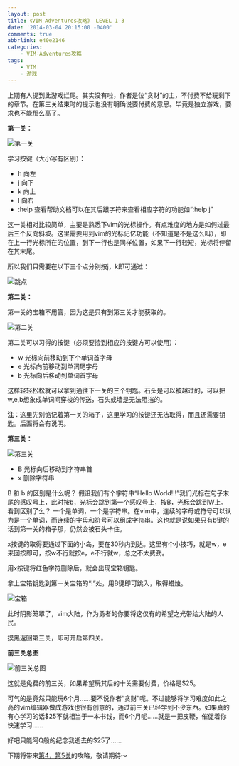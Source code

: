 ```yaml
---
layout: post
title: 《VIM-Adventures攻略》 LEVEL 1-3
date: '2014-03-04 20:15:00 -0400'
comments: true
abbrlink: e40e2146
categories:
	- VIM-Adventures攻略
tags:
	- VIM
	- 游戏
---
```

上期有人提到此游戏烂尾。其实没有啦，作者是位“贪财”的主，不付费不给玩剩下的章节。在第三关结束时的提示也没有明确说要付费的意思。毕竟是独立游戏，要求也不能那么高了。

**第一关：**

![第一关](http://images.cnitblog.com/blog/605265/201403/042213302963186.png)

学习按键（大小写有区别）：

* h 向左
* j 向下
* k 向上
* l 向右
* :help 查看帮助文档可以在其后跟字符来查看相应字符的功能如“:help j”

这一关相对比较简单，主要是熟悉下vim的光标操作。有点难度的地方是如何过最后三个反向斜坡。这里需要用到vim的光标记忆功能（不知道是不是这么叫），即在上一行光标所在的位置，到下一行也是同样位置，如果下一行较短，光标将停留在其末尾。

所以我们只需要在以下三个点分别按j，k即可通过：

![跳点](http://images.cnitblog.com/blog/605265/201403/042251226392933.jpg)

**第二关：**

第一关的宝箱不用管，因为这是只有到第三关才能获取的。

![第二关](http://images.cnitblog.com/blog/605265/201403/042337293664020.jpg)

第二关可以习得的按键（必须要捡到相应的按键方可以使用）：

* w 光标向前移动到下个单词首字母
* e 光标向前移动到单词尾字母
* b 光标向后移动到单词首字母

这样轻轻松松就可以拿到通往下一关的三个钥匙。石头是可以被越过的，可以把w,e,b想象成单词间穿梭的传送，石头或墙是无法阻挡的。

**注**：这里先别惦记着第一关的箱子，这里学习的按键还无法取得，而且还需要钥匙。后面将会有说明。

**第三关：**

![第三关](http://images.cnitblog.com/blog/605265/201403/042302553129920.jpg)

* B 光标向后移动到字符串首
* x 删除字符串

B 和 b 的区别是什么呢？ 假设我们有个字符串“Hello World!!!”我们光标在句子末尾的感叹号上，此时按b，光标会跳到第一个感叹号上，按B，光标会跳到W上。看到区别了么？ 一个是单词，一个是字符串。在vim中，连续的字母或符号可以认为是一个单词，而连续的字母和符号可以组成字符串。这也就是说如果只有b键的话到第一关的箱子那，仍然会被石头卡住。

x按键的取得要通过下面的小岛，要在30秒内到达。这里有个小技巧，就是w，e来回按即可，按w不行就按e，e不行就w，总之不太费劲。

用x按键将红色字符删除后，就会出现宝箱钥匙。

拿上宝箱钥匙到第一关宝箱的“!”处，用B键即可跳入，取得蜡烛。

![宝箱](http://images.cnitblog.com/blog/605265/201403/042332553331602.jpg)

此时阴影笼罩了，vim大陆，作为勇者的你要将这仅有的希望之光带给大陆的人民。

摸黑返回第三关，即可开启第四关。

**前三关总图**

![前三关总图](http://images.cnitblog.com/blog/605265/201403/042332357445216.jpg)

这就是免费的前三关，如果希望玩其后的十关需要付费，价格是$25。

可气的是竟然只能玩6个月……要不说作者“贪财”呢。不过能够将学习难度如此之高的vim编辑器做成游戏也很有创意的，通过前三关已经学到不少东西。如果真的有心学习的话$25不就相当于一本书钱，而6个月呢……就是一把皮鞭，催促着你快速学习……

好吧只能阿Q般的纪念我逝去的$25了……

下期将带来[第4，第5关](http://www.cnblogs.com/dreamstar/p/3591382.html)的攻略，敬请期待～
